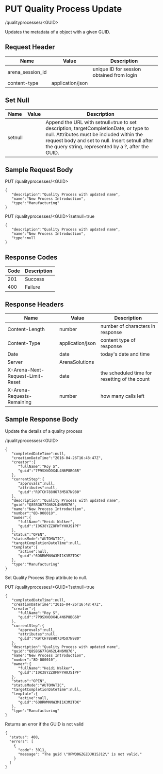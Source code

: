 # PUT Quality Process Update


/qualityprocesses/&lt;GUID&gt;

Updates the metadata of a  object with a given GUID.

## Request Header

| Name | Value | Description |
|  --- |  --- |  --- | 
| arena_session_id |   | unique ID for session obtained from login |
| content\-type | application/json |   |

## Set Null

| Name | Value | Description |
|  --- |  --- |  --- | 
| setnull |   | Append the URL with setnull=true to set description, targetCompletionDate, or type to null. Attributes must be included within the request body and set to null. Insert setnull after the query string, represented by a ?, after the GUID. |

## Sample Request Body
PUT /qualityprocesses/&lt;GUID&gt;

```
{  
   "description":"Quality Process with updated name",
   "name":"New Process Introduction",
   "type":"Manufacturing"
}
```
PUT /qualityprocesses/&lt;GUID&gt;?setnull=true

```
{  
   "description":"Quality Process with updated name",
   "name":"New Process Introduction",
   "type":null
}
```
## Response Codes

| Code | Description |
|  --- |  --- | 
| 201 | Success |
| 400 | Failure |

## Response Headers

| Name | Value | Description |
|  --- |  --- |  --- | 
| Content\-Length | number | number of characters in response |
| Content\-Type | application/json | content type of response |
| Date | date | today's date and time |
| Server | ArenaSolutions |   |
| X\-Arena\-Next\-Request\-Limit\-Reset  | date | the scheduled time for resetting of the count |
| X\-Arena\-Requests\-Remaining  | number | how many calls left |

## Sample Response Body
Update the details of a quality process



/qualityprocesses/&lt;GUID&gt;

```
{  
   "completedDateTime":null,
   "creationDateTime":"2016-04-26T16:48:47Z",
   "creator":{  
      "fullName":"Roy S",
      "guid":"7P9SXNOOX4L4N6P8BG6R"
   },
   "currentStep":{  
      "approvals":null,
      "attributes":null,
      "guid":"R9TCH788HO73M5O7N980"
   },
   "description":"Quality Process with updated name",
   "guid":"Q8SBG677GN62L4N6M876",
   "name":"New Process Introduction",
   "number":"8D-000010",
   "owner":{  
      "fullName":"Heidi Walker",
      "guid":"I0K38YZZ8FWFYH0JSIPF"
   },
   "status":"OPEN",
   "statusMode":"AUTOMATIC",
   "targetCompletionDateTime":null,
   "template":{  
      "active":null,
      "guid":"6O8RWMNNW3MI1K3M2TOK"
   },
   "type":"Manufacturing"
}
```
Set Quality Process Step attribute to null.

PUT /qualityprocesses/&lt;GUID&gt;?setnull=true

```
{  
   "completedDateTime":null,
   "creationDateTime":"2016-04-26T16:48:47Z",
   "creator":{  
      "fullName":"Roy S",
      "guid":"7P9SXNOOX4L4N6P8BG6R"
   },
   "currentStep":{  
      "approvals":null,
      "attributes":null,
      "guid":"R9TCH788HO73M5O7N980"
   },
   "description":"Quality Process with updated name",
   "guid":"Q8SBG677GN62L4N6M876",
   "name":"New Process Introduction",
   "number":"8D-000010",
   "owner":{  
      "fullName":"Heidi Walker",
      "guid":"I0K38YZZ8FWFYH0JSIPF"
   },
   "status":"OPEN",
   "statusMode":"AUTOMATIC",
   "targetCompletionDateTime":null,
   "template":{  
      "active":null,
      "guid":"6O8RWMNNW3MI1K3M2TOK"
   },
   "type":"Manufacturing"
}
```
Returns an error if the GUID is not valid

```
{
  "status": 400,
  "errors": [
    {
      "code": 3011,
      "message": "The guid \"XFWQ0GZGZDJ015J12\" is not valid."
    }
  ]
}
```
